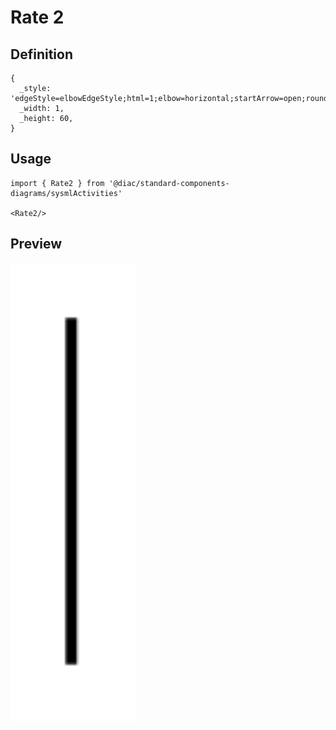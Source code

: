 # Rate 2

## Definition

```
{
  _style: 'edgeStyle=elbowEdgeStyle;html=1;elbow=horizontal;startArrow=open;rounded=0;endArrow=none;verticalAlign=top;exitX=0;exitY=0.5;labelBackgroundColor=none;startSize=12;',
  _width: 1,
  _height: 60,
}
```

## Usage

```
import { Rate2 } from '@diac/standard-components-diagrams/sysmlActivities'

<Rate2/>
```

## Preview

<img src="./rate-2.png" width="200"/>
